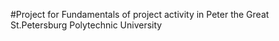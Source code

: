 #Project for Fundamentals of project activity in Peter the Great St.Petersburg Polytechnic University